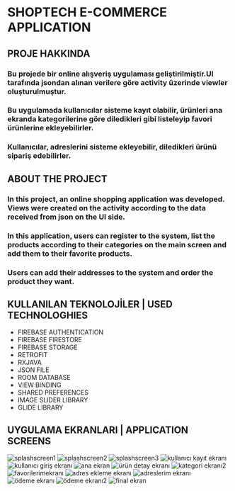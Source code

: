 # SHOPTECH E-COMMERCE APPLICATION

## PROJE HAKKINDA 
### Bu projede bir online alışveriş uygulaması geliştirilmiştir.UI tarafında jsondan alınan verilere göre activity üzerinde viewler oluşturulmuştur.
### Bu uygulamada kullanıcılar sisteme kayıt olabilir, ürünleri ana ekranda kategorilerine göre diledikleri gibi listeleyip favori ürünlerine ekleyebilirler.
### Kullanıcılar, adreslerini sisteme ekleyebilir, diledikleri ürünü sipariş edebilirler.

## ABOUT THE PROJECT

### In this project, an online shopping application was developed. Views were created on the activity according to the data received from json on the UI side.
### In this application, users can register to the system, list the products according to their categories on the main screen and add them to their favorite products.
### Users can add their addresses to the system and order the product they want.


## KULLANILAN TEKNOLOJİLER | USED TECHNOLOGHIES

* FIREBASE AUTHENTICATION
* FIREBASE FIRESTORE
* FIREBASE STORAGE
* RETROFIT
* RXJAVA
* JSON FILE
* ROOM DATABASE
* VIEW BINDING
* SHARED PREFERENCES
* IMAGE SLIDER LIBRARY
* GLIDE LIBRARY


## UYGULAMA EKRANLARI | APPLICATION SCREENS

![splashscreen1](https://user-images.githubusercontent.com/36553214/198863174-5fb200c4-d30d-4697-a378-7a3ffbedaa81.png )
![splashscreen2](https://user-images.githubusercontent.com/36553214/198863176-5f030399-e72b-4fc6-8cee-298c2331d6ad.png)
![splashscreen3](https://user-images.githubusercontent.com/36553214/198863177-434ebeed-99f7-49b6-9597-a87893debe3f.png)
![kullanıcı kayıt ekranı](https://user-images.githubusercontent.com/36553214/198863169-45de8f6f-7bb4-48ff-9a96-5002bcdb7596.png)
![kullanıcı giriş ekranı](https://user-images.githubusercontent.com/36553214/198863167-9a99559a-7246-4084-be3e-0fb412086aad.png)
![ana ekran](https://user-images.githubusercontent.com/36553214/198863162-0c81a79e-09dd-4c04-aadd-35f044cb7e41.png)
![ürün detay ekranı](https://user-images.githubusercontent.com/36553214/198863156-c109bf6f-e941-471a-bab5-2e7e4e7d013f.png)
![kategori ekranı2](https://user-images.githubusercontent.com/36553214/198863166-ba9ada26-734e-411a-a840-3014e878cd4d.png)
![favorilerimekranı](https://user-images.githubusercontent.com/36553214/198863164-d626aa5d-47c0-44c3-b34f-84fcbc104cc5.png)
![adres ekleme ekranı](https://user-images.githubusercontent.com/36553214/198863157-1a026b80-a355-4876-82e6-a508ff5436ee.png)
![adreslerim ekranı](https://user-images.githubusercontent.com/36553214/198863159-e5a1b644-6820-4521-b4d6-91d334e78ab8.png)
![ödeme ekranı](https://user-images.githubusercontent.com/36553214/198863170-ce289b5c-0d0a-4758-9718-0ba1e637ce39.png)
![ödeme ekranı2](https://user-images.githubusercontent.com/36553214/198863171-8f1ce18e-f06c-4284-af85-d9cf039c3415.png)
![final ekran](https://user-images.githubusercontent.com/36553214/198863165-096c474b-9423-4a41-9b55-e9ebecc268e1.png)



















